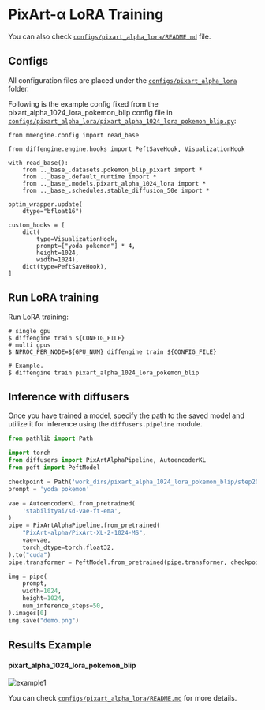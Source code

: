 # PixArt-α LoRA Training

You can also check [`configs/pixart_alpha_lora/README.md`](https://github.com/okotaku/diffengine/tree/main/diffengine/configs/pixart_alpha_lora/README.md) file.

## Configs

All configuration files are placed under the [`configs/pixart_alpha_lora`](https://github.com/okotaku/diffengine/tree/main/diffengine/configs/pixart_alpha_lora/) folder.

Following is the example config fixed from the pixart_alpha_1024_lora_pokemon_blip config file in [`configs/pixart_alpha_lora/pixart_alpha_1024_lora_pokemon_blip.py`](https://github.com/okotaku/diffengine/tree/main/diffengine/configs/pixart_alpha_lora/pixart_alpha_1024_lora_pokemon_blip.py):

```
from mmengine.config import read_base

from diffengine.engine.hooks import PeftSaveHook, VisualizationHook

with read_base():
    from .._base_.datasets.pokemon_blip_pixart import *
    from .._base_.default_runtime import *
    from .._base_.models.pixart_alpha_1024_lora import *
    from .._base_.schedules.stable_diffusion_50e import *

optim_wrapper.update(
    dtype="bfloat16")

custom_hooks = [
    dict(
        type=VisualizationHook,
        prompt=["yoda pokemon"] * 4,
        height=1024,
        width=1024),
    dict(type=PeftSaveHook),
]
```

## Run LoRA training

Run LoRA training:

```
# single gpu
$ diffengine train ${CONFIG_FILE}
# multi gpus
$ NPROC_PER_NODE=${GPU_NUM} diffengine train ${CONFIG_FILE}

# Example.
$ diffengine train pixart_alpha_1024_lora_pokemon_blip
```

## Inference with diffusers

Once you have trained a model, specify the path to the saved model and utilize it for inference using the `diffusers.pipeline` module.

```py
from pathlib import Path

import torch
from diffusers import PixArtAlphaPipeline, AutoencoderKL
from peft import PeftModel

checkpoint = Path('work_dirs/pixart_alpha_1024_lora_pokemon_blip/step20850')
prompt = 'yoda pokemon'

vae = AutoencoderKL.from_pretrained(
    'stabilityai/sd-vae-ft-ema',
)
pipe = PixArtAlphaPipeline.from_pretrained(
    "PixArt-alpha/PixArt-XL-2-1024-MS",
    vae=vae,
    torch_dtype=torch.float32,
).to("cuda")
pipe.transformer = PeftModel.from_pretrained(pipe.transformer, checkpoint / "transformer", adapter_name="default")

img = pipe(
    prompt,
    width=1024,
    height=1024,
    num_inference_steps=50,
).images[0]
img.save("demo.png")
```

## Results Example

#### pixart_alpha_1024_lora_pokemon_blip

![example1](https://github.com/okotaku/diffengine/assets/24734142/33f9c774-7896-4032-a11b-b86f4334de0a)

You can check [`configs/pixart_alpha_lora/README.md`](https://github.com/okotaku/diffengine/tree/main/diffengine/configs/pixart_alpha_lora/README.md#results-example) for more details.
